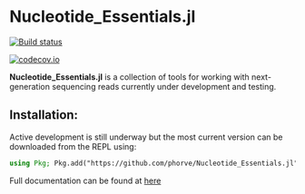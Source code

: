# Nucleotide_Essentials.jl

[![Build status](https://github.com/phorve/Nucleotide_Essentials.jl/workflows/CI/badge.svg)](https://github.com/phorve/Nucleotide_Essentials.jl/actions)

[![codecov.io](http://codecov.io/github/phorve/Nucleotide_Essentials.jl/coverage.svg?branch=main)](http://codecov.io/github/phorve/Nucleotide_Essentials.jl?branch=main)

**Nucleotide_Essentials.jl** is a collection of tools for working with next-generation sequencing reads currently under development and testing.

## Installation:

Active development is still underway but the most current version can be downloaded from the REPL using: 
```julia 
using Pkg; Pkg.add("https://github.com/phorve/Nucleotide_Essentials.jl")
```

Full documentation can be found at [here](https://www.patrickfhorve.com/Nucleotide_Essentials.jl/dev/)